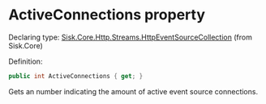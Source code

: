 <!--

Copyrights 2023 Sisk Framework - CypherPotato
Published under MIT license

!!! DO NOT EDIT THIS FILE !!!
This file was generated by a tool in the Sisk package. To edit the information in this documentation,
edit the XML documentation present in the Sisk source code.

-->


# ActiveConnections property

Declaring type: [Sisk.Core.Http.Streams.HttpEventSourceCollection](/read?q=/contents/spec/Sisk.Core.Http.Streams.HttpEventSourceCollection.md) (from Sisk.Core)


Definition:

```cs
public int ActiveConnections { get; }
```

Gets an number indicating the amount of active event source connections.

